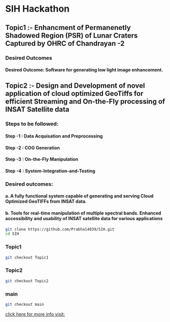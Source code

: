# SIH Hackathon

## Topic1 :- Enhancment of Permanenetly Shadowed Region (PSR) of Lunar Craters Captured by OHRC of Chandrayan -2
### Desired Outcomes
#### Desired Outcome: Software for generating low light image enhancement.


## Topic2 :- Design and Development of novel application of cloud optimized GeoTiffs for efficient Streaming and On-the-Fly processing of INSAT Satellite data
### Steps to be followed:
#### Step -1 : Data Acquisation and Preprocessing
#### Step -2 : COG Generation
#### Step -3 : On-the-Fly Manipulation
#### Step -4 : System-Integration-and-Testing

### Desired outcomes:
#### a. A fully functional system capable of generating and serving Cloud Optimized GeoTIFFs from INSAT data.
#### b. Tools for real-time manipulation of multiple spectral bands. Enhanced accessibility and usability of INSAT satellite data for various applications

```bash
git clone https://github.com/Prabha14039/SIH.git
cd SIH
```

### Topic1

```bash
git checkout Topic1
```

### Topic2

```bash
git checkout Topic2
```

### main

```bash
git checkout main
```

[click here for more info visit:](https://www.sih.gov.in/sih2024PS?technology_bucket=QWxs&category=U29mdHdhcmU=&organization=SW5kaWFuIFNwYWNlIFJlc2VhcmNoIE9yZ2FuaXphdGlvbiAoSVNSTyk=&organization_type=QWxs)



